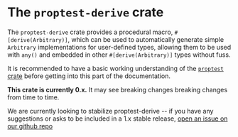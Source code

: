 # The `proptest-derive` crate

The `proptest-derive` crate provides a procedural macro,
`#[derive(Arbitrary)]`, which can be used to automatically generate simple
`Arbitrary` implementations for user-defined types, allowing them to be used
with `any()` and embedded in other `#[derive(Arbitrary)]` types without fuss.

It is recommended to have a basic working understanding of the [`proptest`
crate](/proptest/index.md) before getting into this part of the
documentation.

**This crate is currently 0.x.** It may see breaking changes breaking changes from
time to time.

We are currently looking to stabilize proptest-derive -- if you have any suggestions
or asks to be included in a 1.x stable release, [open an issue on our github repo](https://github.com/proptest-rs/proptest/issues/new)

